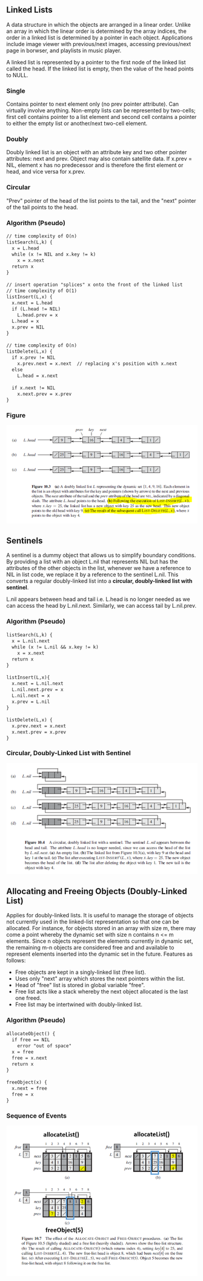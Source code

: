 ## Linked Lists

A data structure in which the objects are arranged in a linear order. Unlike an array in which the linear order is determined by the array indices, the order in a linked list is determined by a pointer in each object. Applications include image viewer with previous/next images, accessing previous/next page in borwser, and playlists in music player.

A linked list is represented by a pointer to the first node of the linked list called the head. If the linked list is empty, then the value of the head points to NULL.

### Single

Contains pointer to next element only (no prev pointer attribute). Can virtually involve anything. Non-empty lists can be represented by two-cells; first cell contains pointer to a list element and second cell contains a pointer to either the empty list or another/next two-cell element.

### Doubly

Doubly linked list is an object with an attribute key and two other pointer attributes: next and prev. Object may also contain satellite data. If x.prev = NIL, element x has no predecessor and is therefore the first element or head, and vice versa for x.prev.

### Circular

"Prev" pointer of the head of the list points to the tail, and the "next" pointer of the tail points to the head.

### Algorithm (Pseudo)

```
// time complexity of O(n)
listSearch(L,k) {
  x = L.head
  while (x != NIL and x.key != k)
    x = x.next
  return x
}

// insert operation "splices" x onto the front of the linked list
// time complexity of O(1)
listInsert(L,x) {
  x.next = L.head
  if (L.head != NIL)
    L.head.prev = x
  L.head = x
  x.prev = NIL
}

// time complexity of O(n)
listDelete(L,x) {
  if x.prev != NIL
    x.prev.next = x.next  // replacing x's position with x.next
  else
    L.head = x.next

  if x.next != NIL
    x.next.prev = x.prev
}
```

### Figure

<img src="../../../assets/linked-list.PNG" >

## Sentinels

A sentinel is a dummy object that allows us to simplify boundary conditions. By providing a list with an object L.nil that represents NIL but has the attributes of the other objects in the list, whenever we have a reference to NIL in list code, we replace it by a reference to the sentinel L.nil. This converts a regular doubly-linked list into a **circular, doubly-linked list with sentinel**.

L.nil appears between head and tail i.e. L.head is no longer needed as we can access the head by L.nil.next. Similarly, we can access tail by L.nil.prev.

### Algorithm (Pseudo)

```
listSearch(L,k) {
  x = L.nil.next
  while (x != L.nil && x.key != k)
    x = x.next
  return x
}

listInsert(L,x){
  x.next = L.nil.next
  L.nil.next.prev = x
  L.nil.next = x
  x.prev = L.nil
}

listDelete(L,x) {
  x.prev.next = x.next
  x.next.prev = x.prev
}
```

### Circular, Doubly-Linked List with Sentinel

<img src="../../../assets/linked-list-sentinel.PNG" >

## Allocating and Freeing Objects (Doubly-Linked List)

Applies for doubly-linked lists. It is useful to manage the storage of objects not currently used in the linked-list representation so that one can be allocated. For instance, for objects stored in an array with size m, there may come a point whereby the dynamic set with size n contains n <= m elements. Since n objects represent the elements currently in dynamic set, the remaining m-n objects are considered free and and available to represent elements inserted into the dynamic set in the future. Features as follows:

- Free objects are kept in a singly-linked list (free list).
- Uses only "next" array which stores the next pointers within the list.
- Head of "free" list is stored in global variable "free".
- Free list acts like a stack whereby the next object allocated is the last one freed.
- Free list may be intertwined with doubly-linked list.

### Algorithm (Pseudo)

```
allocateObject() {
  if free == NIL
    error "out of space"
  x = free
  free = x.next
  return x
}

freeObject(x) {
  x.next = free
  free = x
}
```

### Sequence of Events

<img src="../../../assets/linked-list-free-object.PNG">
